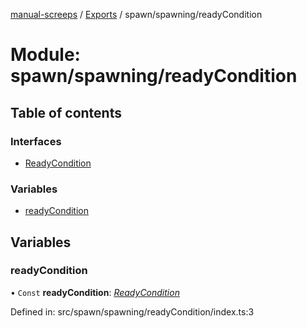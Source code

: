 [manual-screeps](../README.md) / [Exports](../modules.md) / spawn/spawning/readyCondition

# Module: spawn/spawning/readyCondition

## Table of contents

### Interfaces

- [ReadyCondition](../interfaces/spawn_spawning_readycondition.readycondition.md)

### Variables

- [readyCondition](spawn_spawning_readycondition.md#readycondition)

## Variables

### readyCondition

• `Const` **readyCondition**: [*ReadyCondition*](../interfaces/spawn_spawning_readycondition.readycondition.md)

Defined in: src/spawn/spawning/readyCondition/index.ts:3
